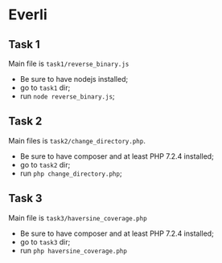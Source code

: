 # Everli


Task 1
-------------------
Main file is ``task1/reverse_binary.js``

- Be sure to have nodejs installed;
- go to ``task1`` dir;
- run ``node reverse_binary.js``;



Task 2
-------------------

Main files is ``task2/change_directory.php``.

- Be sure to have composer and at least PHP 7.2.4 installed;
- go to ``task2`` dir;
- run ``php change_directory.php``;



Task 3
-------------------
Main file is ``task3/haversine_coverage.php``

- Be sure to have composer and at least PHP 7.2.4 installed;
- go to ``task3`` dir;
- run ``php haversine_coverage.php`` 
